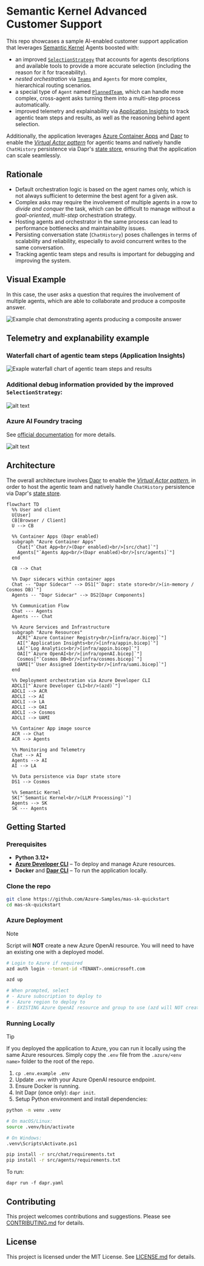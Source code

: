 # Semantic Kernel Advanced Customer Support

This repo showcases a sample AI-enabled customer support application that leverages [Semantic Kernel](https://github.com/microsoft/semantic-kernel) Agents boosted with:

- an improved [`SelectionStrategy`](src/agents/sk_ext/speaker_election_strategy.py) that accounts for agents descriptions and available tools to provide a more accurate selection (including the reason for it for traceability).
- _nested orchestration_ via [`Teams`](src/agents/sk_ext/team.py) and `Agents` for more complex, hierarchical routing scenarios.
- a special type of `Agent` named [`PlannedTeam`](src/agents/sk_ext/planned_team.py), which can handle more complex, cross-agent asks turning them into a multi-step process automatically.
- improved telemetry and explainability via [Application Insights](https://learn.microsoft.com/en-us/azure/azure-monitor/app/app-insights-overview) to track agentic team steps and results, as well as the reasoning behind agent selection.

Additionally, the application leverages [Azure Container Apps](https://learn.microsoft.com/en-us/azure/container-apps/) and [Dapr](https://dapr.io) to enable the [_Virtual Actor pattern_](https://docs.dapr.io/developing-applications/building-blocks/actors/actors-overview/) for agentic teams and natively handle `ChatHistory` persistence via Dapr's [state store](https://docs.dapr.io/developing-applications/building-blocks/state-management/), ensuring that the application can scale seamlessly.

## Rationale

- Default orchestration logic is based on the agent names only, which is not always sufficient to determine the best agent for a given ask.
- Complex asks may require the involvement of multiple agents in a row to _divide and conquer_ the task, which can be difficult to manage without a _goal-oriented_, _multi-step_ orchestration strategy.
- Hosting agents and orchestrator in the same process can lead to performance bottlenecks and maintainability issues.
- Persisting conversation state (`ChatHistory`) poses challenges in terms of scalability and reliability, especially to avoid concurrent writes to the same conversation.
- Tracking agentic team steps and results is important for debugging and improving the system.

## Visual Example

In this case, the user asks a question that requires the involvement of multiple agents, which are able to collaborate and produce a composite answer.

![Example chat demonstrating agents producing a composite answer](image.png)

## Telemetry and explanability example

### Waterfall chart of agentic team steps (Application Insights)

![Exaple waterfall chart of agentic team steps and results](telemetry.png)

### Additional debug information provided by the improved `SelectionStrategy`:

![alt text](telemetry_details.png)

### Azure AI Foundry tracing

See [official documentation](https://learn.microsoft.com/en-us/azure/ai-foundry/tracing) for more details.

![alt text](ai-foundry-tracing.png)

## Architecture

The overall architecture involves [Dapr](https://dapr.io) to enable the [_Virtual Actor pattern_](https://docs.dapr.io/developing-applications/building-blocks/actors/actors-overview/), in order to host the agentic team and natively handle `ChatHistory` persistence via Dapr's [state store](https://docs.dapr.io/developing-applications/building-blocks/state-management/).

```mermaid
flowchart TD
  %% User and client
  U[User]
  CB[Browser / Client]
  U --> CB

  %% Container Apps (Dapr enabled)
  subgraph "Azure Container Apps"
    Chat["`Chat App<br/>(Dapr enabled)<br/>[src/chat]`"]
    Agents["`Agents App<br/>(Dapr enabled)<br/>[src/agents]`"]
  end

  CB --> Chat

  %% Dapr sidecars within container apps
  Chat -- "Dapr Sidecar" --> DS1["`Dapr: state store<br/>(in-memory / Cosmos DB)`"]
  Agents -- "Dapr Sidecar" --> DS2[Dapr Components]

  %% Communication Flow
  Chat --- Agents
  Agents --- Chat

  %% Azure Services and Infrastructure
  subgraph "Azure Resources"
    ACR["`Azure Container Registry<br/>[infra/acr.bicep]`"]
    AI["`Application Insights<br/>[infra/appin.bicep]`"]
    LA["`Log Analytics<br/>[infra/appin.bicep]`"]
    OAI["`Azure OpenAI<br/>[infra/openAI.bicep]`"]
    Cosmos["`Cosmos DB<br/>[infra/cosmos.bicep]`"]
    UAMI["`User Assigned Identity<br/>[infra/uami.bicep]`"]
  end

  %% Deployment orchestration via Azure Developer CLI
  ADCLI["`Azure Developer CLI<br/>(azd)`"]
  ADCLI --> ACR
  ADCLI --> AI
  ADCLI --> LA
  ADCLI --> OAI
  ADCLI --> Cosmos
  ADCLI --> UAMI

  %% Container App image source
  ACR --> Chat
  ACR --> Agents

  %% Monitoring and Telemetry
  Chat --> AI
  Agents --> AI
  AI --> LA

  %% Data persistence via Dapr state store
  DS1 --> Cosmos

  %% Semantic Kernel
  SK["`Semantic Kernel<br/>(LLM Processing)`"]
  Agents --> SK
  SK --- Agents
```

## Getting Started

### Prerequisites

- **Python 3.12+**
- [**Azure Developer CLI**](https://learn.microsoft.com/en-us/azure/developer/azure-developer-cli/install-azd?tabs=winget-windows%2Cbrew-mac%2Cscript-linux&pivots=os-windows) – To deploy and manage Azure resources.
- **Docker** and [**Dapr CLI**](https://docs.dapr.io/getting-started/install-dapr-cli/) – To run the application locally.

### Clone the repo

```bash
git clone https://github.com/Azure-Samples/mas-sk-quickstart
cd mas-sk-quickstart
```

### Azure Deployment

> [!NOTE]
> Script will **NOT** create a new Azure OpenAI resource. You will need to have an existing one with a deployed model.

```bash
# Login to Azure if required
azd auth login --tenant-id <TENANT>.onmicrosoft.com

azd up

# When prompted, select
# - Azure subscription to deploy to
# - Azure region to deploy to
# - EXISTING Azure OpenAI resource and group to use (azd will NOT create a new one)
```

### Running Locally

> [!TIP]
> If you deployed the application to Azure, you can run it locally using the same Azure resources.
> Simply copy the `.env` file from the `.azure/<env name>` folder to the root of the repo.

1. `cp .env.example .env`
2. Update `.env` with your Azure OpenAI resource endpoint.
3. Ensure Docker is running.
4. Init Dapr (once only): `dapr init`.
5. Setup Python environment and install dependencies:

```bash
python -m venv .venv

# On macOS/Linux:
source .venv/bin/activate

# On Windows:
.venv\Scripts\Activate.ps1

pip install -r src/chat/requirements.txt
pip install -r src/agents/requirements.txt
```

To run:

`dapr run -f dapr.yaml`

## Contributing

This project welcomes contributions and suggestions. Please see [CONTRIBUTING.md](CONTRIBUTING.md) for details.

## License

This project is licensed under the MIT License. See [LICENSE.md](LICENSE.md) for details.
